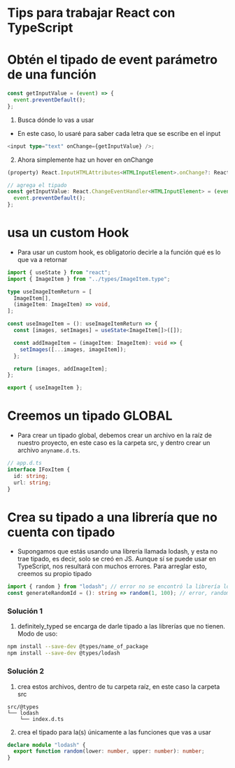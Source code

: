 # Tips para trabajar React con TypeScript

# Obtén el tipado de event parámetro de una función

```TypeScript
const getInputValue = (event) => {
  event.preventDefault();
};
```

1. Busca dónde lo vas a usar

- En este caso, lo usaré para saber cada letra que se escribe en el input

```TypeScript
<input type="text" onChange={getInputValue} />;
```

2. Ahora simplemente haz un hover en onChange

```TypeScript
(property) React.InputHTMLAttributes<HTMLInputElement>.onChange?: React.ChangeEventHandler<HTMLInputElement> | undefined

// agrega el tipado
const getInputValue: React.ChangeEventHandler<HTMLInputElement> = (event) => {
  event.preventDefault();
};
```

# usa un custom Hook

- Para usar un custom hook, es obligatorio decirle a la función qué es lo que va
  a retornar

```TypeScript
import { useState } from "react";
import { ImageItem } from "../types/ImageItem.type";

type useImageItemReturn = [
  ImageItem[],
  (imageItem: ImageItem) => void,
];

const useImageItem = (): useImageItemReturn => {
  const [images, setImages] = useState<ImageItem[]>([]);

  const addImageItem = (imageItem: ImageItem): void => {
    setImages([...images, imageItem]);
  };

  return [images, addImageItem];
};

export { useImageItem };
```

# Creemos un tipado GLOBAL

- Para crear un tipado global, debemos crear un archivo en la raíz de nuestro
  proyecto, en este caso es la carpeta src, y dentro crear un archivo
  `anyname.d.ts`.

```TypeScript
// app.d.ts
interface IFoxItem {
  id: string;
  url: string;
}
```

# Crea su tipado a una librería que no cuenta con tipado

- Supongamos que estás usando una librería llamada lodash, y esta no trae
  tipado, es decir, solo se creó en JS. Aunque sí se puede usar en TypeScript,
  nos resultará con muchos errores. Para arreglar esto, creemos su propio tipado

```TypeScript
import { random } from "lodash"; // error no se encontró la librería lodash
const generateRandomId = (): string => random(1, 100); // error, random tiene el tipado any
```

### Solución 1

1. definitely_typed se encarga de darle tipado a las librerías que no tienen.
   Modo de uso:

```BASH
npm install --save-dev @types/name_of_package
npm install --save-dev @types/lodash
```

### Solución 2

1. crea estos archivos, dentro de tu carpeta raíz, en este caso la carpeta src

```
src/@types
└── lodash
    └── index.d.ts
```

2. crea el tipado para la(s) únicamente a las funciones que vas a usar

```TypeScript
declare module "lodash" {
  export function random(lower: number, upper: number): number;
}
```
